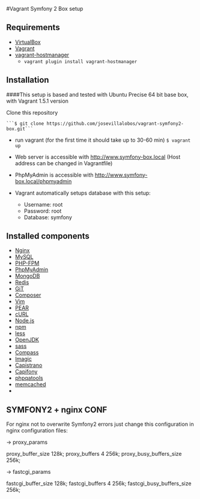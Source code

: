 #Vagrant Symfony 2 Box setup

## Requirements
* [VirtualBox](https://www.virtualbox.org)
* [Vagrant](http://vagrantup.com)
* [vagrant-hostmanager](https://github.com/smdahlen/vagrant-hostmanager)
	* `vagrant plugin install vagrant-hostmanager`

## Installation
####This setup is based and tested with Ubuntu Precise 64 bit base box, with Vagrant 1.5.1 version

Clone this repository

    ```$ git clone https://github.com/josevillalobos/vagrant-symfony2-box.git```

* run vagrant (for the first time it should take up to 30-60 min)
    ```$ vagrant up```
    
* Web server is accessible with http://www.symfony-box.local (Host address can be changed in Vagrantfile)

* PhpMyAdmin is accessible with http://www.symfony-box.local/phpmyadmin

* Vagrant automatically setups database with this setup:

    * Username: root
    * Password: root
    * Database: symfony

## Installed components

* [Nginx](http://nginx.org/en/)
* [MySQL](http://www.mysql.com/)
* [PHP-FPM](http://php-fpm.org/)
* [PhpMyAdmin](http://www.phpmyadmin.net/home_page/index.php)
* [MongoDB](http://www.mongodb.org/)
* [Redis](http://redis.io/)
* [GiT](http://git-scm.com/)
* [Composer](http://getcomposer.org)
* [Vim](http://www.vim.org/)
* [PEAR](http://pear.php.net/)
* [cURL](http://curl.haxx.se/)
* [Node.js](http://nodejs.org/)
* [npm](https://npmjs.org/)
* [less](http://lesscss.org/)
* [OpenJDK](http://openjdk.java.net/)
* [sass](http://sass-lang.com/)
* [Compass](http://compass-style.org/)
* [Imagic](http://www.imagemagick.org/script/index.php)
* [Capistrano](https://github.com/capistrano/capistrano)
* [Capifony](http://capifony.org/)
* [phpqatools](http://phpqatools.org/)
* [memcached](http://memcached.org/)
* 

## SYMFONY2 + nginx CONF

For nginx not to overwrite Symfony2 errors just change this configuration in nginx configuration files:

-> proxy_params

proxy_buffer_size 128k;
proxy_buffers 4 256k;
proxy_busy_buffers_size 256k;

-> fastcgi_params

fastcgi_buffer_size 128k;
fastcgi_buffers 4 256k;
fastcgi_busy_buffers_size 256k;
